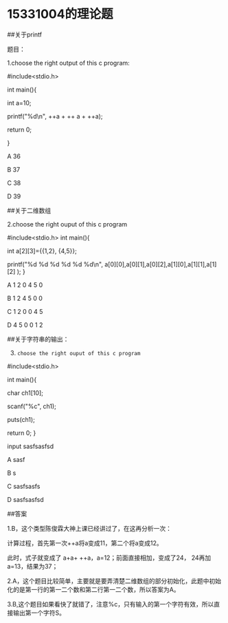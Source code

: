 ﻿# 15331004的理论题




##关于printf 

题目：

1.choose the right output of this c program:
  
#include<stdio.h>

int main(){
	
int a=10;
	
printf("%d\n", ++a + ++ a + ++a);
	
return 0;

}

A 36

B 37

C 38

D 39




##关于二维数组

2.choose the right ouput of this c program 
 
 #include<stdio.h>
int main(){
	
int a[2][3]={{1,2}, {4,5}};
	
printf("%d %d %d %d %d %d\n", a[0][0],a[0][1],a[0][2],a[1][0],a[1][1],a[1][2] );
}

A  1 2 0 4 5 0

B  1 2 4 5 0 0

C  1 2 0 0 4 5

D  4 5 0 0 1 2




##关于字符串的输出：

3.     choose the right ouput of this c program
    
 #include<stdio.h>

int main(){
	
char ch1[10];
	
scanf("%c", ch1);
	
puts(ch1);
   
 return 0;
}

input sasfsasfsd

A sasf

B s

C sasfsasfs

D sasfsasfsd








##答案

1.B，这个类型陈俊霖大神上课已经讲过了，在这再分析一次：
   
  计算过程，首先第一次++a将a变成11，第二个将a变成12。
  
  此时，式子就变成了 a+a+ ++a，a=12；前面直接相加，变成了24，
   24再加a=13，结果为37；
   




2.A，这个题目比较简单，主要就是要弄清楚二维数组的部分初始化，此题中初始化的是第一行的第一二个数和第二行第一二个数，所以答案为A。




3.B,这个题目如果看快了就错了，注意%c，只有输入的第一个字符有效，所以直接输出第一个字符S。




   








